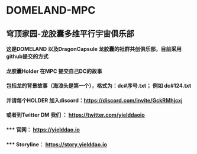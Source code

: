 # DOMELAND-MPC
## 穹顶家园-龙胶囊多维平行宇宙俱乐部
**这是DOMELAND 以及DragonCapsule 龙胶囊的社群共创俱乐部，目前采用github提交的方式**

 #### 龙胶囊Holder 在MPC 提交自己DC的故事
 #### 包括龙的背景故事（海浪头是第一个），**格式为：dc#序号.txt**； 例如 dc#124.txt
 #### 并请每个HOLDER 加入discord：https://discord.com/invite/GckRMhjcxj
 #### 或者到Twitter DM 我们 ： https://twitter.com/yielddaoio
 #### *** 官网： https://yielddao.io
 #### *** Storyline： https://story.yielddao.io


 
